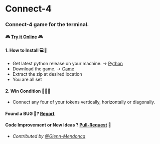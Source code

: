 # Connect-4
### Connect-4 game for the terminal.
#### 🎮 [Try it Online](https://replit.com/@GlennMendonca/Connect-4?v=1) 🎮
#### 1. How to Install 💻💾
- Get latest python release on your machine. -> [Python](https://www.python.org/downloads/)
- Download the game. -> [Game](https://github.com/Glenn-Mendonca/Connect-4/archive/refs/heads/main.zip)
- Extract the zip at desired location
- You are all set
#### 2. Win Condition 🎉🥳🎊
- Connect any four of your tokens vertically, horizontally or diagonally.
#### Found a BUG 🐛? [Report](https://github.com/Glenn-Mendonca/Connect-4/issues/new/choose)
#### Code Improvement or New Ideas ? [Pull-Request](https://github.com/Glenn-Mendonca/Connect-4/compare) 🙂

- _Contributed by [@Glenn-Mendonca](https://github.com/Glenn-Mendonca)_